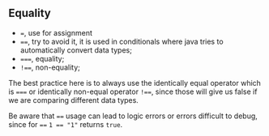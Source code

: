 ## Equality

- `=`, use for assignment
- `==`, try to avoid it, it is used in conditionals where java tries to
        automatically convert data types;
- `===`, equality;
- `!==`, non-equality;


The best practice here is to always use the identically equal operator
which is `===` or identically non-equal operator `!==`, since those
will give us false if we are comparing different data types.

Be aware that `==` usage can lead to logic errors or errors difficult
to debug, since for `==` `1 == "1"` returns `true`.

